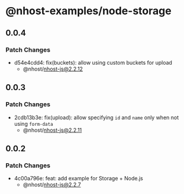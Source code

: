 # @nhost-examples/node-storage

## 0.0.4

### Patch Changes

- d54e4cdd4: fix(buckets): allow using custom buckets for upload
  - @nhost/nhost-js@2.2.12

## 0.0.3

### Patch Changes

- 2cdb13b3e: fix(upload): allow specifying `id` and `name` only when not using `form-data`
  - @nhost/nhost-js@2.2.11

## 0.0.2

### Patch Changes

- 4c00a796e: feat: add example for Storage + Node.js
  - @nhost/nhost-js@2.2.7
